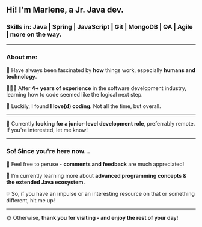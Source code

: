 ## Hi! I'm Marlene, a Jr. Java dev.
### Skills in: Java | Spring | JavaScript | Git | MongoDB | QA | Agile | more on the way.
----------------

### About me:

🧠 Have always been fascinated by **how** things work, especially **humans and technology**.

👩🏼‍💻 After **4+ years of experience** in the software development industry, learning how to code seemed like the logical next step.

🦆 Luckily, I found **I love(d) coding**. Not all the time, but overall.


----------------

🔎 Currently **looking for a junior-level development role**, preferrably remote. If you're interested, let me know!

----------------

### So! Since you're here now...

🔭 Feel free to peruse - **comments and feedback** are much appreciated!

🌱 I’m currently learning more about **advanced programming concepts & the extended Java ecosystem.**

💡 So, if you have an impulse or an interesting resource on that or something different, hit me up!


___________________

🌞 Otherwise, **thank you for visiting - and enjoy the rest of your day**!

